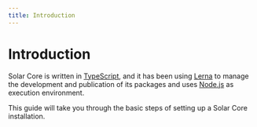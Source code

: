 ```yaml
---
title: Introduction
---
```


# Introduction

Solar Core is written in [TypeScript](https://github.com/microsoft/typescript), and it has been using [Lerna](https://github.com/lerna/lerna) to manage the development and publication of its packages and uses [Node.js](https://nodejs.org) as execution environment.

This guide will take you through the basic steps of setting up a Solar Core installation.
